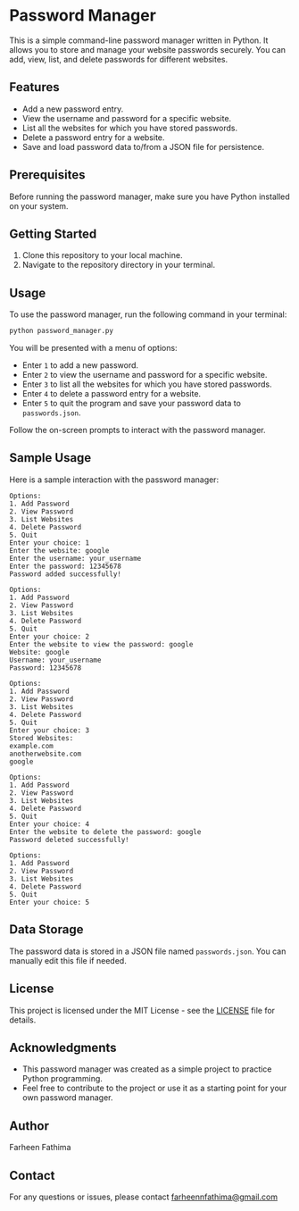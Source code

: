 # Password Manager

This is a simple command-line password manager written in Python. It allows you to store and manage your website passwords securely. You can add, view, list, and delete passwords for different websites.

## Features

- Add a new password entry.
- View the username and password for a specific website.
- List all the websites for which you have stored passwords.
- Delete a password entry for a website.
- Save and load password data to/from a JSON file for persistence.

## Prerequisites

Before running the password manager, make sure you have Python installed on your system.

## Getting Started

1. Clone this repository to your local machine.
2. Navigate to the repository directory in your terminal.

## Usage

To use the password manager, run the following command in your terminal:

```python
python password_manager.py
```

You will be presented with a menu of options:

- Enter `1` to add a new password.
- Enter `2` to view the username and password for a specific website.
- Enter `3` to list all the websites for which you have stored passwords.
- Enter `4` to delete a password entry for a website.
- Enter `5` to quit the program and save your password data to `passwords.json`.

Follow the on-screen prompts to interact with the password manager.

## Sample Usage

Here is a sample interaction with the password manager:

```plaintext
Options:
1. Add Password
2. View Password
3. List Websites
4. Delete Password
5. Quit
Enter your choice: 1
Enter the website: google
Enter the username: your_username
Enter the password: 12345678
Password added successfully!

Options:
1. Add Password
2. View Password
3. List Websites
4. Delete Password
5. Quit
Enter your choice: 2
Enter the website to view the password: google
Website: google
Username: your_username
Password: 12345678

Options:
1. Add Password
2. View Password
3. List Websites
4. Delete Password
5. Quit
Enter your choice: 3
Stored Websites:
example.com
anotherwebsite.com
google

Options:
1. Add Password
2. View Password
3. List Websites
4. Delete Password
5. Quit
Enter your choice: 4
Enter the website to delete the password: google
Password deleted successfully!

Options:
1. Add Password
2. View Password
3. List Websites
4. Delete Password
5. Quit
Enter your choice: 5
```

## Data Storage

The password data is stored in a JSON file named `passwords.json`. You can manually edit this file if needed.

## License

This project is licensed under the MIT License - see the [LICENSE](LICENSE) file for details.

## Acknowledgments

- This password manager was created as a simple project to practice Python programming.
- Feel free to contribute to the project or use it as a starting point for your own password manager.

## Author

Farheen Fathima

## Contact

For any questions or issues, please contact farheennfathima@gmail.com
